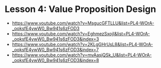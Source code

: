 # Lesson 4: Value Proposition Design

- <https://www.youtube.com/watch?v=MsgucGFTLLU&list=PL4-WOrA-_ooksfE4ywW0_Bw941s6zFOD3>
- <https://www.youtube.com/watch?v=EghmezSxojI&list=PL4-WOrA-_ooksfE4ywW0_Bw941s6zFOD3&index=3>
- <https://www.youtube.com/watch?v=2KLgGHrUsL8&list=PL4-WOrA-_ooksfE4ywW0_Bw941s6zFOD3&index=7>
- <https://www.youtube.com/watch?v=mvAasjQSk_U&list=PL4-WOrA-_ooksfE4ywW0_Bw941s6zFOD3&index=8>
